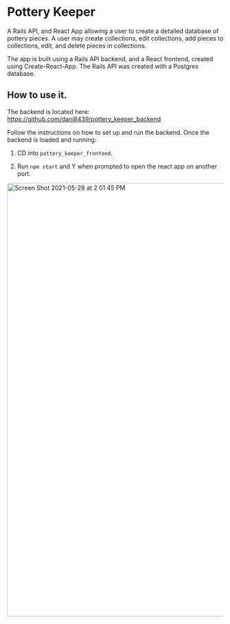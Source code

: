 
# Pottery Keeper
A Rails API, and React App allowing a user to create a detailed database of pottery pieces. A user may create collections, edit collections, add pieces to collections, edit, and delete pieces in collections. 

The app is built using a Rails API backend, and a React frontend, created using Create-React-App. The Rails API was created with a Postgres database.

## How to use it.
The backend is located here: https://github.com/dani8439/pottery_keeper_backend 

Follow the instructions on how to set up and run the backend. Once the backend is loaded and running:

1. CD into `pottery_keeper_frontend`.

2. Run `npm start` and Y when prompted to open the react app on another port. 

<img width="1009" alt="Screen Shot 2021-05-28 at 2 01 45 PM" src="https://user-images.githubusercontent.com/26771302/120026009-7656f080-bfbf-11eb-896d-ffa56dfeac53.png">
